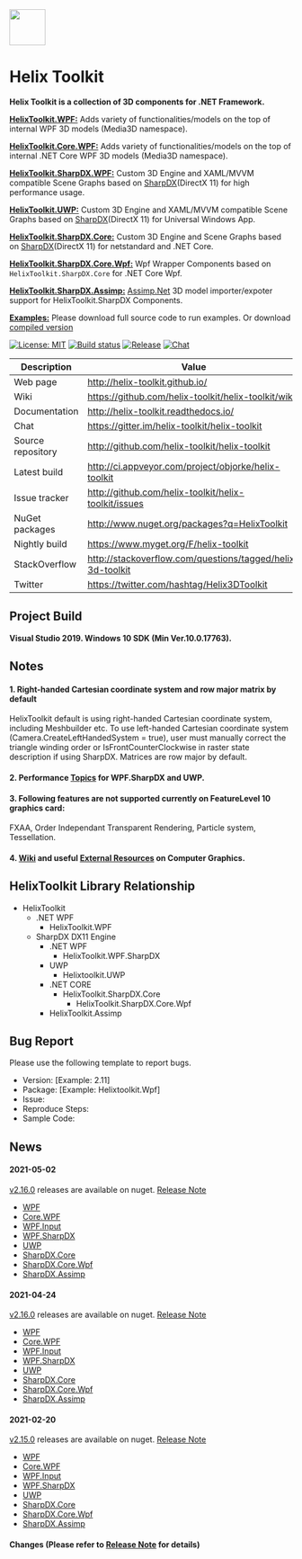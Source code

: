 <img src='https://avatars3.githubusercontent.com/u/8432523?s=200&v=4' width='64' />

# Helix Toolkit

**Helix Toolkit is a collection of 3D components for .NET Framework.**

[**HelixToolkit.WPF:**](/Source/HelixToolkit.Wpf) 
Adds variety of functionalities/models on the top of internal WPF 3D models (Media3D namespace). 

[**HelixToolkit.Core.WPF:**](/Source/HelixToolkit.Core.Wpf) 
Adds variety of functionalities/models on the top of internal .NET Core WPF 3D models (Media3D namespace).

[**HelixToolkit.SharpDX.WPF:**](/Source/HelixToolkit.Wpf.SharpDX) 
Custom 3D Engine and XAML/MVVM compatible Scene Graphs based on [SharpDX](https://github.com/sharpdx/SharpDX)(DirectX 11) for high performance usage.

[**HelixToolkit.UWP:**](/Source/HelixToolkit.UWP) 
Custom 3D Engine and XAML/MVVM compatible Scene Graphs based on [SharpDX](https://github.com/sharpdx/SharpDX)(DirectX 11) for Universal Windows App.

[**HelixToolkit.SharpDX.Core:**](/Source/HelixToolkit.SharpDX.Core) 
Custom 3D Engine and Scene Graphs based on [SharpDX](https://github.com/sharpdx/SharpDX)(DirectX 11) for netstandard and .NET Core.

[**HelixToolkit.SharpDX.Core.Wpf:**](/Source/HelixToolkit.SharpDX.Core.Wpf) 
Wpf Wrapper Components based on `HelixToolkit.SharpDX.Core` for .NET Core Wpf.

[**HelixToolkit.SharpDX.Assimp:**](/Source/HelixToolkit.Wpf.SharpDX.Assimp) 
[Assimp.Net](https://bitbucket.org/Starnick/assimpnet/src/master/) 3D model importer/expoter support for HelixToolkit.SharpDX Components.

[**Examples:**](/Source/Examples)
Please download full source code to run examples. Or download [compiled version](https://ci.appveyor.com/project/objorke/helix-toolkit/branch/master/artifacts)

[![License: MIT](https://img.shields.io/github/license/helix-toolkit/helix-toolkit.svg?style=popout)](https://github.com/helix-toolkit/helix-toolkit/blob/develop/LICENSE)
[![Build status](https://ci.appveyor.com/api/projects/status/tmqafdk9p7o98gw7?svg=true)](https://ci.appveyor.com/project/objorke/helix-toolkit)
[![Release](https://img.shields.io/github/release/helix-toolkit/helix-toolkit.svg?style=popout)](https://www.nuget.org/packages?q=Helix-Toolkit)
[![Chat](https://img.shields.io/gitter/room/helix-toolkit/helix-toolkit.svg)](https://gitter.im/helix-toolkit/helix-toolkit)

Description         | Value
--------------------|-----------------------
Web page            | http://helix-toolkit.github.io/
Wiki                | https://github.com/helix-toolkit/helix-toolkit/wiki
Documentation       | http://helix-toolkit.readthedocs.io/
Chat                | https://gitter.im/helix-toolkit/helix-toolkit
Source repository   | http://github.com/helix-toolkit/helix-toolkit
Latest build        | http://ci.appveyor.com/project/objorke/helix-toolkit
Issue tracker       | http://github.com/helix-toolkit/helix-toolkit/issues
NuGet packages      | http://www.nuget.org/packages?q=HelixToolkit
Nightly build       | https://www.myget.org/F/helix-toolkit
StackOverflow       | http://stackoverflow.com/questions/tagged/helix-3d-toolkit
Twitter             | https://twitter.com/hashtag/Helix3DToolkit

## Project Build

**Visual Studio 2019. Windows 10 SDK (Min Ver.10.0.17763).**

## Notes

#### 1. Right-handed Cartesian coordinate system and row major matrix by default
HelixToolkit default is using right-handed Cartesian coordinate system, including Meshbuilder etc. To use left-handed Cartesian coordinate system (Camera.CreateLeftHandedSystem = true), user must manually correct the triangle winding order or IsFrontCounterClockwise in raster state description if using SharpDX. Matrices are row major by default.

#### 2. Performance [Topics](https://github.com/helix-toolkit/helix-toolkit/wiki/Tips-on-performance-optimization-(WPF.SharpDX-and-UWP)) for WPF.SharpDX and UWP.

#### 3. Following features are not supported currently on FeatureLevel 10 graphics card:
FXAA, Order Independant Transparent Rendering, Particle system, Tessellation.

#### 4. [Wiki](https://github.com/helix-toolkit/helix-toolkit/wiki) and useful [External Resources](https://github.com/helix-toolkit/helix-toolkit/wiki/External-References) on Computer Graphics.

## HelixToolkit Library Relationship
- HelixToolkit
  - .NET WPF
    - HelixToolkit.WPF
  - SharpDX DX11 Engine
    - .NET WPF
      - HelixToolkit.WPF.SharpDX
    - UWP
      - Helixtoolkit.UWP
    - .NET CORE
      - HelixToolkit.SharpDX.Core
        - HelixToolkit.SharpDX.Core.Wpf
    - HelixToolkit.Assimp

## Bug Report
Please use the following template to report bugs.

- Version: [Example: 2.11]
- Package: [Example: Helixtoolkit.Wpf]
- Issue: 
- Reproduce Steps:
- Sample Code:

## News

#### 2021-05-02
[v2.16.0](https://github.com/helix-toolkit/helix-toolkit/tree/release/2.16.1) releases are available on nuget. [Release Note](/CHANGELOG.md)
- [WPF](https://www.nuget.org/packages/HelixToolkit.Wpf/2.16.1)
- [Core.WPF](https://www.nuget.org/packages/HelixToolkit.Core.Wpf/2.16.1)
- [WPF.Input](https://www.nuget.org/packages/HelixToolkit.Wpf.Input/2.16.1)
- [WPF.SharpDX](https://www.nuget.org/packages/HelixToolkit.Wpf.SharpDX/2.16.1)
- [UWP](https://www.nuget.org/packages/HelixToolkit.UWP/2.16.1)
- [SharpDX.Core](https://www.nuget.org/packages/HelixToolkit.SharpDX.Core/2.16.1)
- [SharpDX.Core.Wpf](https://www.nuget.org/packages/HelixToolkit.SharpDX.Core.Wpf/2.16.1)
- [SharpDX.Assimp](https://www.nuget.org/packages/HelixToolkit.SharpDX.Assimp/2.16.1)

#### 2021-04-24
[v2.16.0](https://github.com/helix-toolkit/helix-toolkit/tree/release/2.16.0) releases are available on nuget. [Release Note](/CHANGELOG.md)
- [WPF](https://www.nuget.org/packages/HelixToolkit.Wpf/2.16.0)
- [Core.WPF](https://www.nuget.org/packages/HelixToolkit.Core.Wpf/2.16.0)
- [WPF.Input](https://www.nuget.org/packages/HelixToolkit.Wpf.Input/2.16.0)
- [WPF.SharpDX](https://www.nuget.org/packages/HelixToolkit.Wpf.SharpDX/2.16.0)
- [UWP](https://www.nuget.org/packages/HelixToolkit.UWP/2.16.0)
- [SharpDX.Core](https://www.nuget.org/packages/HelixToolkit.SharpDX.Core/2.16.0)
- [SharpDX.Core.Wpf](https://www.nuget.org/packages/HelixToolkit.SharpDX.Core.Wpf/2.16.0)
- [SharpDX.Assimp](https://www.nuget.org/packages/HelixToolkit.SharpDX.Assimp/2.16.0)

#### 2021-02-20
[v2.15.0](https://github.com/helix-toolkit/helix-toolkit/tree/release/2.15.0) releases are available on nuget. [Release Note](/CHANGELOG.md)
- [WPF](https://www.nuget.org/packages/HelixToolkit.Wpf/2.15.0)
- [Core.WPF](https://www.nuget.org/packages/HelixToolkit.Core.Wpf/2.15.0)
- [WPF.Input](https://www.nuget.org/packages/HelixToolkit.Wpf.Input/2.15.0)
- [WPF.SharpDX](https://www.nuget.org/packages/HelixToolkit.Wpf.SharpDX/2.15.0)
- [UWP](https://www.nuget.org/packages/HelixToolkit.UWP/2.15.0)
- [SharpDX.Core](https://www.nuget.org/packages/HelixToolkit.SharpDX.Core/2.15.0)
- [SharpDX.Core.Wpf](https://www.nuget.org/packages/HelixToolkit.SharpDX.Core.Wpf/2.15.0)
- [SharpDX.Assimp](https://www.nuget.org/packages/HelixToolkit.SharpDX.Assimp/2.15.0)

#### Changes (Please refer to [Release Note](https://github.com/helix-toolkit/helix-toolkit/blob/master/CHANGELOG.md) for details)
